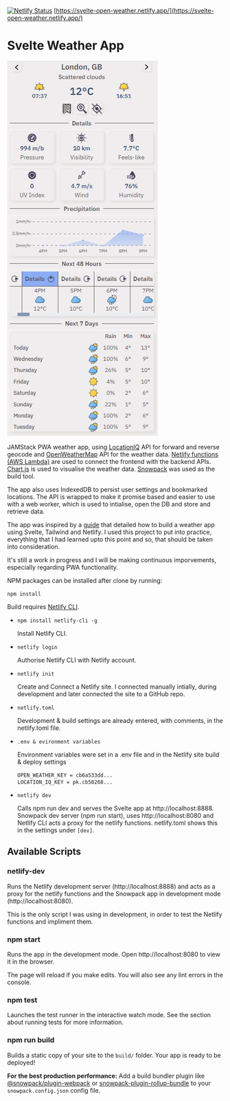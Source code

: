 [![Netlify Status](https://api.netlify.com/api/v1/badges/08de02f1-e42e-4325-b828-4ed071ef9f70/deploy-status)](https://app.netlify.com/sites/svelte-open-weather/deploys)
[https://svelte-open-weather.netlify.app/](https://svelte-open-weather.netlify.app/)
# Svelte Weather App

![Site preview](https://github.com/AndyRids/svelte-weather/blob/main/svelte-weather-preview.jpg)

JAMStack PWA weather app, using [LocationIQ](https://locationiq.com/) API for forward and reverse geocode and [OpenWeatherMap](https://openweathermap.org/) API for the weather data. [Netlify functions (AWS Lambda)](https://docs.netlify.com/functions/overview/) are used to connect the frontend with the backend APIs. [Chart.js](https://www.chartjs.org/) is used to visualise the weather data. [Snowpack](https://www.snowpack.dev/) was used as the build tool.

The app also uses IndexedDB to persist user settings and bookmarked locations. The API is wrapped to make it promise based and easier to use with a web worker, which is used to intialise, open the DB and store and retrieve data.

The app was inspired by a [guide](https://renedellefont.com/writing/building-a-weather-app/) that detailed how to build a weather app using Svelte, Tailwind and Netlify. I used this project to put into practice, everything that I had learned upto this point and so, that should be taken into consideration.

It's still a work in progress and I will be making continuous imporvements, especially regarding PWA functionality.

NPM packages can be installed after clone by running:

```npm
npm install
```

Build requires [Netlify CLI](https://docs.netlify.com/cli/get-started/). 

* ```npm install netlify-cli -g```

  Install Netlify CLI.

* ```netlify login```

  Authorise Netlify CLI with Netlify account.

* ```netlify init```

  Create and Connect a Netlify site. I connected manually intially, during development and later
  connected the site to a GitHub repo.

* ```netlify.toml```

  Development & build settings are already entered, with comments, in the netlify.toml file.

* ```.env & evironment variables```

  Environment variables were set in a .env file and in the Netlify site build & deploy settings

  ```
  OPEN_WEATHER_KEY = cb6a533dd...
  LOCATION_IQ_KEY = pk.cb58268...
  ```

* ```netlify dev```

  Calls npm run dev and serves the Svelte app at http://localhost:8888. Snowpack dev server (npm run start), uses
  http://localhost:8080 and Netlify CLI acts a proxy for the netlify functions. netlify.toml shows this in the
  settings under ```[dev]```.

## Available Scripts

### netlify-dev

Runs the Netlify development server (http://localhost:8888) and acts as a proxy for the netlify functions and the
Snowpack app in development mode (http://localhost:8080).

This is the only script I was using in development, in order to test the Netlify functions and impliment them.

### npm start

Runs the app in the development mode.
Open http://localhost:8080 to view it in the browser.

The page will reload if you make edits.
You will also see any lint errors in the console.

### npm test

Launches the test runner in the interactive watch mode.
See the section about running tests for more information.

### npm run build

Builds a static copy of your site to the `build/` folder.
Your app is ready to be deployed!

**For the best production performance:** Add a build bundler plugin like [@snowpack/plugin-webpack](https://github.com/snowpackjs/snowpack/tree/master/plugins/plugin-webpack) or [snowpack-plugin-rollup-bundle](https://github.com/ParamagicDev/snowpack-plugin-rollup-bundle) to your `snowpack.config.json` config file.

